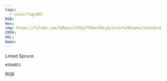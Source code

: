 ```yaml
---
tags:
  - Color/Tag/NTC
RGB:
Hex:
img: https://filedn.com/l0hpzxl1f01yT7GHxtF8cyk/Color%20Snake/standard_csv_to_svg/394851.svg
CMYK:
HSL:
Name:
---
```

Limed Spruce
```palette
#394851
```
RGB
